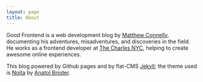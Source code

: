 ```yaml
---
layout: page
title: About
---
```


Good Frontend is a web development blog by [Matthew Connelly](https://github.com/matConn), documenting his adventures, misadventures, and discoveries in the field. He works as a frontend developer at [The Charles NYC](http://thecharlesnyc.com/), helping to create awesome online experiences.

This blog powered by Github pages and by flat-CMS [Jekyll](http://jekyllrb.com/); the theme used is [Noita](https://github.com/penibelst/jekyll-noita) by [Anatol Broder](https://github.com/penibelst).